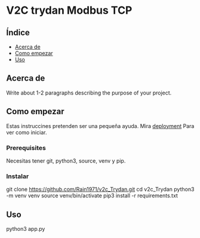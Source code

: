 # V2C trydan Modbus TCP
## Índice

- [Acerca de](#about)
- [Como empezar](#getting_started)
- [Uso](#usage)

## Acerca de <a name = "about"></a>

Write about 1-2 paragraphs describing the purpose of your project.

## Como empezar <a name = "getting_started"></a>

Estas instruccines pretenden ser una pequeña ayuda. Mira [deployment](#deployment) Para ver como iniciar.

### Prerequisites

Necesitas tener git, python3, source, venv y pip.

### Instalar

git clone https://github.com/Rain1971/v2c_Trydan.git
cd v2c_Trydan
python3 -m venv venv
source venv/bin/activate
pip3 install -r requirements.txt

## Uso <a name = "usage"></a>

python3 app.py
